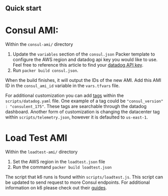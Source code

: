 ## Quick start

# Consul AMI:

Within the `consul-ami/` directory

1) Update the `variables` section of the `consul.json` Packer template to configure the AWS region and datadog api key you would like to use. Feel free to reference this article to find your [datadog API key](https://docs.datadoghq.com/account_management/api-app-keys/#api-keys). 
2) Run `packer build consul.json`. 

When the build finishes, it will output the IDs of the new AMI. Add this AMI ID in the `consul_ami_id` variable in the `vars.tfvars` file.

For additional customization you can add [tags](https://docs.datadoghq.com/getting_started/tagging/assigning_tags/?tab=noncontainerizedenvironments) within the `scripts/datadog.yaml` file. One example of a tag could be `"consul_version" : "consulent_175"`. These tags are searchable through the datadog dashboard. Another form of customization is changing the datacenter tag within `scripts/telemetry.json`, however it is defaulted to `us-east-1`.


# Load Test AMI

Within the `loadtest-ami/` directory

1) Set the AWS region in the `loadtest.json` file
2) Run the command `packer build loadtest.json` 

The script that k6 runs is found within `scripts/loadtest.js`. This script can be updated to send request to more Consul endpoints. For additional information on k6 please check out their [guides](https://k6.io/docs/getting-started/running-k6). 
